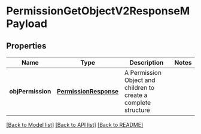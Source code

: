 # PermissionGetObjectV2ResponseMPayload

## Properties
Name | Type | Description | Notes
------------ | ------------- | ------------- | -------------
**objPermission** | [**PermissionResponse**](PermissionResponse.md) | A Permission Object and children to create a complete structure | 

[[Back to Model list]](../README.md#documentation-for-models) [[Back to API list]](../README.md#documentation-for-api-endpoints) [[Back to README]](../README.md)


